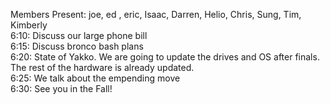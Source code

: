 Members Present:  joe, ed , eric, Isaac, Darren, Helio, Chris, Sung, Tim, Kimberly<br>
6:10:  Discuss our large phone bill<br>
6:15:  Discuss bronco bash plans<br>
6:20:  State of Yakko.  We are going to update the drives and OS after finals.  The rest of the hardware is already updated.<br>
6:25:  We talk about the empending move<br>
6:30:  See you in the Fall!<br>
